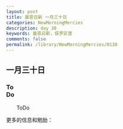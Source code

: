 ```yaml
---
layout: post
title: 晨恩日新 一月三十日
categories: NewMorningMercies
description: day 30
keywords: 晨恩日新，保罗区普
comments: false
permalink: /library/NewMorningMercies/0130
---
```


## 一月三十日

### To <br> Do

&emsp;&emsp;ToDo

更多的信息和勉励：[]()
